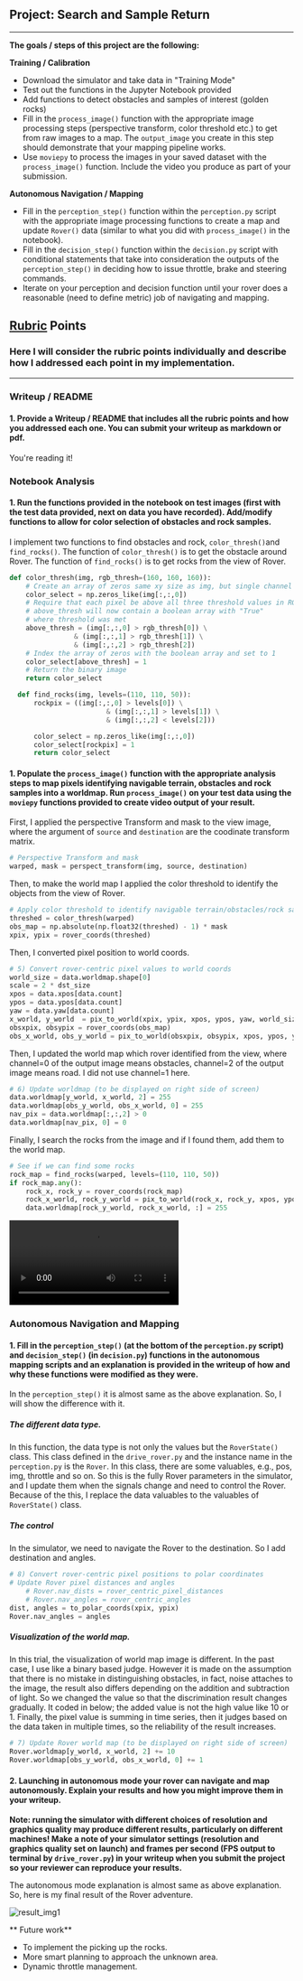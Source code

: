 ## Project: Search and Sample Return

---


**The goals / steps of this project are the following:**  

**Training / Calibration**  

* Download the simulator and take data in "Training Mode"
* Test out the functions in the Jupyter Notebook provided
* Add functions to detect obstacles and samples of interest (golden rocks)
* Fill in the `process_image()` function with the appropriate image processing steps (perspective transform, color threshold etc.) to get from raw images to a map.  The `output_image` you create in this step should demonstrate that your mapping pipeline works.
* Use `moviepy` to process the images in your saved dataset with the `process_image()` function.  Include the video you produce as part of your submission.

**Autonomous Navigation / Mapping**

* Fill in the `perception_step()` function within the `perception.py` script with the appropriate image processing functions to create a map and update `Rover()` data (similar to what you did with `process_image()` in the notebook).
* Fill in the `decision_step()` function within the `decision.py` script with conditional statements that take into consideration the outputs of the `perception_step()` in deciding how to issue throttle, brake and steering commands.
* Iterate on your perception and decision function until your rover does a reasonable (need to define metric) job of navigating and mapping.  

[//]: # (Image References)

[image1]: ./misc/rover_image.jpg
[image2]: ./calibration_images/example_grid1.jpg
[image3]: ./calibration_images/example_rock1.jpg

## [Rubric](https://review.udacity.com/#!/rubrics/916/view) Points
### Here I will consider the rubric points individually and describe how I addressed each point in my implementation.  

---
### Writeup / README

#### 1. Provide a Writeup / README that includes all the rubric points and how you addressed each one.  You can submit your writeup as markdown or pdf.  

You're reading it!

### Notebook Analysis
#### 1. Run the functions provided in the notebook on test images (first with the test data provided, next on data you have recorded). Add/modify functions to allow for color selection of obstacles and rock samples.
I implement two functions to find obstacles and rock, `color_thresh()`and `find_rocks()`. The function of `color_thresh()` is to get the obstacle around Rover. The function of `find_rocks()` is to get rocks from the view of Rover.
```python
def color_thresh(img, rgb_thresh=(160, 160, 160)):
    # Create an array of zeros same xy size as img, but single channel
    color_select = np.zeros_like(img[:,:,0])
    # Require that each pixel be above all three threshold values in RGB
    # above_thresh will now contain a boolean array with "True"
    # where threshold was met
    above_thresh = (img[:,:,0] > rgb_thresh[0]) \
                & (img[:,:,1] > rgb_thresh[1]) \
                & (img[:,:,2] > rgb_thresh[2])
    # Index the array of zeros with the boolean array and set to 1
    color_select[above_thresh] = 1
    # Return the binary image
    return color_select

  def find_rocks(img, levels=(110, 110, 50)):
      rockpix = ((img[:,:,0] > levels[0]) \
                        & (img[:,:,1] > levels[1]) \
                        & (img[:,:,2] < levels[2]))

      color_select = np.zeros_like(img[:,:,0])
      color_select[rockpix] = 1
      return color_select
```

#### 1. Populate the `process_image()` function with the appropriate analysis steps to map pixels identifying navigable terrain, obstacles and rock samples into a worldmap.  Run `process_image()` on your test data using the `moviepy` functions provided to create video output of your result.
First, I applied the perspective Transform and mask to the view image, where the argument of `source` and `destination` are the coodinate transform matrix.
```python
# Perspective Transform and mask
warped, mask = perspect_transform(img, source, destination)
```

Then, to make the world map I applied the color threshold to identify the objects from the view of Rover.
```python
# Apply color threshold to identify navigable terrain/obstacles/rock samples
threshed = color_thresh(warped)
obs_map = np.absolute(np.float32(threshed) - 1) * mask
xpix, ypix = rover_coords(threshed)
```

Then, I converted pixel position to world coords.
```python
# 5) Convert rover-centric pixel values to world coords
world_size = data.worldmap.shape[0]
scale = 2 * dst_size
xpos = data.xpos[data.count]
ypos = data.ypos[data.count]
yaw = data.yaw[data.count]
x_world, y_world  = pix_to_world(xpix, ypix, xpos, ypos, yaw, world_size, scale)
obsxpix, obsypix = rover_coords(obs_map)
obs_x_world, obs_y_world = pix_to_world(obsxpix, obsypix, xpos, ypos, yaw, world_size, scale)
```

Then, I updated the world map which rover identified from the view, where channel=0 of the output image means obstacles, channel=2 of the output image means road. I did not use channel=1 here.
```python
# 6) Update worldmap (to be displayed on right side of screen)
data.worldmap[y_world, x_world, 2] = 255
data.worldmap[obs_y_world, obs_x_world, 0] = 255
nav_pix = data.worldmap[:,:,2] > 0
data.worldmap[nav_pix, 0] = 0
```

Finally, I search the rocks from the image and if I found them, add them to the world map.
```python
# See if we can find some rocks
rock_map = find_rocks(warped, levels=(110, 110, 50))
if rock_map.any():
    rock_x, rock_y = rover_coords(rock_map)
    rock_x_world, rock_y_world = pix_to_world(rock_x, rock_y, xpos, ypos, yaw, world_size, scale)
    data.worldmap[rock_y_world, rock_x_world, :] = 255

```

![RoverVideo](output/test_mapping.mp4)

### Autonomous Navigation and Mapping

#### 1. Fill in the `perception_step()` (at the bottom of the `perception.py` script) and `decision_step()` (in `decision.py`) functions in the autonomous mapping scripts and an explanation is provided in the writeup of how and why these functions were modified as they were.
In the `perception_step()` it is almost same as the above explanation. So, I will show the difference with it.

##### The different data type.
In this function, the data type is not only the values but the `RoverState()` class. This class defined in the `drive_rover.py` and the instance name in the `perception.py` is the `Rover`. In this class, there are some valuables, e.g., pos, img, throttle and so on. So this is the fully Rover parameters in the simulator, and I update them when the signals change and need to control the Rover. Because of the this, I replace the data valuables to the valuables of `RoverState()` class.

##### The control
In the simulator, we need to navigate the Rover to the destination. So I add destination and angles.
```python
# 8) Convert rover-centric pixel positions to polar coordinates
# Update Rover pixel distances and angles
    # Rover.nav_dists = rover_centric_pixel_distances
    # Rover.nav_angles = rover_centric_angles
dist, angles = to_polar_coords(xpix, ypix)
Rover.nav_angles = angles
```

##### Visualization of the world map.
In this trial, the visualization of world map image is different. In the past case, I use like a binary based judge. However it is made on the assumption that there is no mistake in distinguishing obstacles, in fact, noise attaches to the image, the result also differs depending on the addition and subtraction of light. So we changed the value so that the discrimination result changes gradually. It coded in below; the added value is not the high value like 10 or 1. Finally, the pixel value is summing in time series, then it judges based on the data taken in multiple times, so the reliability of the result increases.
```python
# 7) Update Rover world map (to be displayed on right side of screen)
Rover.worldmap[y_world, x_world, 2] += 10
Rover.worldmap[obs_y_world, obs_x_world, 0] += 1
```

#### 2. Launching in autonomous mode your rover can navigate and map autonomously.  Explain your results and how you might improve them in your writeup.  

**Note: running the simulator with different choices of resolution and graphics quality may produce different results, particularly on different machines!  Make a note of your simulator settings (resolution and graphics quality set on launch) and frames per second (FPS output to terminal by `drive_rover.py`) in your writeup when you submit the project so your reviewer can reproduce your results.**

The autonomous mode explanation is almost same as above explanation. So, here is my final result of the Rover adventure.

![result_img1](output/result1.png)

 ** Future work**
 * To implement the picking up the rocks.
 * More smart planning to approach the unknown area.
 * Dynamic throttle management.
